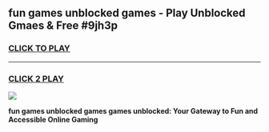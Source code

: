 
## fun games unblocked games - Play Unblocked Gmaes & Free #9jh3p
<h3>
<a href="https://news.freeplayer.one?title=fun_games_unblocked_games&ref=03M">CLICK TO PLAY</a></h3>
<hr>

<h3>
<a href="https://news.freeplayer.one?title=fun_games_unblocked_games&ref=03M">CLICK 2 PLAY</a>
  
</h3>

<a href="https://news.freeplayer.one?title=fun_games_unblocked_games&ref=03M"><img src="https://clearcache.store/games.png"></a>


**fun games unblocked games games unblocked: Your Gateway to Fun and Accessible Online Gaming**
